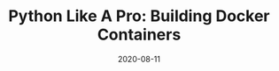 ---
date: '2020-08-11'
description: Python apps go great with containers. Docker, Kubernetes, Cloud Foundry,
  Public Cloud, Private Cloud, they're all awesome places to run your containers.
  But getting your apps into containers is a tricky business, particularly if you
  have tens or hundreds of apps to manage, and maintain. Your containers have to be
  secure, reproducible, and easy to rebuild when vulnerabilities strike or upgrades
  are required. Enter Cloud Native Buildpacks, the brand-new (yet 10-year-old) technology
  developed by industry legends like Heroku, Google, and Cloud Foundry. With buildpacks,
  your Python apps are automatically built into secure, toughened containers that
  you can run anywhere and update anytime (including locally on your computer). All
  without a single line of Dockerfile!
lastmod: '2021-02-05'
patterns:
- Deployment
tags:
- Python
- Containers
team:
- Ben Wilcock
title: 'Python Like A Pro: Building Docker Containers'
topics:
- Python
- Containers
youtube_id: JS_YIn49xuw
---